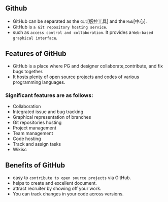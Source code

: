 ## Github
- GitHub can be separated as the `Git`[版控工具] and the `Hub`[中心].
- GitHub is `a Git repository hosting service`.
- such as `access control and collaboration`. It provides a `Web-based graphical interface`.
  

## Features of GitHub
- GitHub is a place where PG and designer collaborate,contribute, and fix bugs together.
- It hosts plenty of open source projects and codes of various programming languages.

### Significant features are as follows:
- Collaboration
- Integrated issue and bug tracking
- Graphical representation of branches
- Git repositories hosting
- Project management
- Team management
- Code hosting
- Track and assign tasks
- Wikisc

## Benefits of GitHub

- easy to `contribute to open source projects` via GitHub.
- helps to create and excellent document.
- attract recruiter by showing off your work.
- You can track changes in your code across versions.